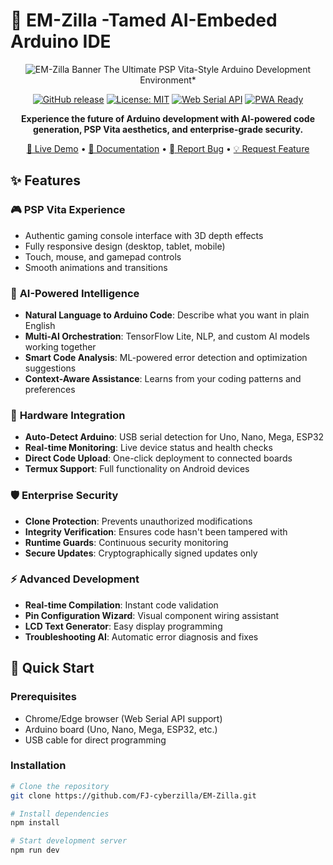# 🦖 EM-Zilla -Tamed AI-Embeded Arduino IDE

<div align="center">

![EM-Zilla Banner](https://via.placeholder.com/800x200/1a1a2e/7877c6?text=EM-Zilla+AI+Arduino+IDE)
The Ultimate PSP Vita-Style Arduino Development Environment*

[![GitHub release](https://img.shields.io/github/v/release/FJ-cyberzilla/EM-Zilla)](https://github.com/FJ-cyberzilla/EM-Zilla/releases)
[![License: MIT](https://img.shields.io/badge/License-MIT-yellow.svg)](https://opensource.org/licenses/MIT)
[![Web Serial API](https://img.shields.io/badge/Web%20Serial-API-blue)](https://developer.mozilla.org/en-US/docs/Web/API/Web_Serial_API)
[![PWA Ready](https://img.shields.io/badge/PWA-Ready-green)](https://web.dev/progressive-web-apps/)

**Experience the future of Arduino development with AI-powered code generation, PSP Vita aesthetics, and enterprise-grade security.**

[🚀 Live Demo](https://fj-cyberzilla.github.io/EM-Zilla) • [📖 Documentation](https://github.com/FJ-cyberzilla/EM-Zilla/wiki) • [🫆 Report Bug](https://github.com/FJ-cyberzilla/EM-Zilla/issues) • [💡 Request Feature](https://github.com/FJ-cyberzilla/EM-Zilla/issues)

</div>

## ✨ Features

### 🎮 **PSP Vita Experience**
- Authentic gaming console interface with 3D depth effects
- Fully responsive design (desktop, tablet, mobile)
- Touch, mouse, and gamepad controls
- Smooth animations and transitions

### 🤖 **AI-Powered Intelligence**
- **Natural Language to Arduino Code**: Describe what you want in plain English
- **Multi-AI Orchestration**: TensorFlow Lite, NLP, and custom AI models working together
- **Smart Code Analysis**: ML-powered error detection and optimization suggestions
- **Context-Aware Assistance**: Learns from your coding patterns and preferences

### 🔌 **Hardware Integration**
- **Auto-Detect Arduino**: USB serial detection for Uno, Nano, Mega, ESP32
- **Real-time Monitoring**: Live device status and health checks
- **Direct Code Upload**: One-click deployment to connected boards
- **Termux Support**: Full functionality on Android devices

### 🛡️ **Enterprise Security**
- **Clone Protection**: Prevents unauthorized modifications
- **Integrity Verification**: Ensures code hasn't been tampered with
- **Runtime Guards**: Continuous security monitoring
- **Secure Updates**: Cryptographically signed updates only

### ⚡ **Advanced Development**
- **Real-time Compilation**: Instant code validation
- **Pin Configuration Wizard**: Visual component wiring assistant
- **LCD Text Generator**: Easy display programming
- **Troubleshooting AI**: Automatic error diagnosis and fixes

## 🚀 Quick Start

### Prerequisites
- Chrome/Edge browser (Web Serial API support)
- Arduino board (Uno, Nano, Mega, ESP32, etc.)
- USB cable for direct programming

### Installation

```bash
# Clone the repository
git clone https://github.com/FJ-cyberzilla/EM-Zilla.git

# Install dependencies
npm install

# Start development server
npm run dev
